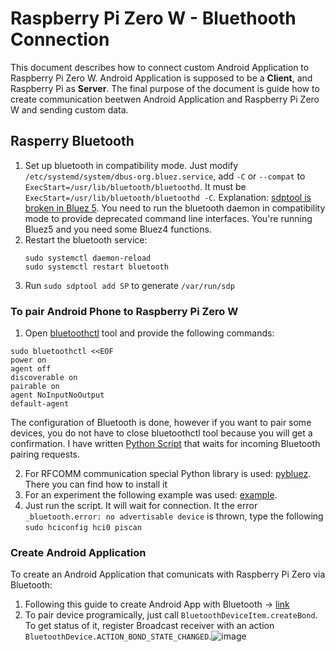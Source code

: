 # Raspberry Pi Zero W - Bluethooth Connection 

This document describes how to connect custom Android Application to Raspberry Pi Zero W. Android Application is supposed to be a **Client**, and Raspberry Pi as **Server**.
The final purpose of the document is guide how to create communication beetwen Android Application and Raspberry Pi Zero W and sending custom data.

## Rasperry Bluetooth
1. Set up bluetooth in compatibility mode. Just modify `/etc/systemd/system/dbus-org.bluez.service`, add `-C` or `--compat` to `ExecStart=/usr/lib/bluetooth/bluetoothd`.
It must be `ExecStart=/usr/lib/bluetooth/bluetoothd -C`. Explanation: [sdptool is broken in Bluez 5](https://bbs.archlinux.org/viewtopic.php?id=201672).
You need to run the bluetooth daemon in compatibility mode to provide deprecated command line interfaces. 
You're running Bluez5 and you need some Bluez4 functions.
2. Restart the bluetooth service: 
    ```
    sudo systemctl daemon-reload
    sudo systemctl restart bluetooth
    ```
3. Run `sudo sdptool add SP` to generate `/var/run/sdp`

### To pair Android Phone to Raspberry Pi Zero W
1. Open [bluetoothctl](https://www.linux-magazine.com/Issues/2017/197/Command-Line-bluetoothctl) tool and provide the following commands:
```
sudo bluetoothctl <<EOF
power on
agent off
discoverable on
pairable on
agent NoInputNoOutput
default-agent 
```
The configuration of Bluetooth is done, however if you want to pair some devices, you do not have to close bluetoothctl tool because you will get a confirmation.
I have written [Python Script](https://github.com/AlieksieievYurii/vacuum-cleaner/blob/main/script/pi_scripts/pairing.py) that waits for incoming Bluetooth pairing requests.

2. For RFCOMM communication special Python library is used: [pybluez](https://github.com/pybluez/pybluez). There you can find how to install it
3. For an experiment the following example was used: [example](https://github.com/pybluez/pybluez/blob/master/examples/simple/rfcomm-server.py).
4. Just run the script. It will wait for connection. It the error `_bluetooth.error: no advertisable device` is thrown, type the following `sudo hciconfig hci0 piscan`


### Create Android Application
To create an Android Application that comunicats with Raspberry Pi Zero via Bluetooth:
1. Following this guide to create Android App with Bluetooth -> [link](https://developer.android.com/guide/topics/connectivity/bluetooth)
2. To pair device programically, just call `BluetoothDeviceItem.createBond`. To get status of it, register Broadcast receiver with an action `BluetoothDevice.ACTION_BOND_STATE_CHANGED`.![image](https://user-images.githubusercontent.com/39415360/134776029-af0e1dc7-866d-4bc4-bdc7-96516fdda8d9.png)

